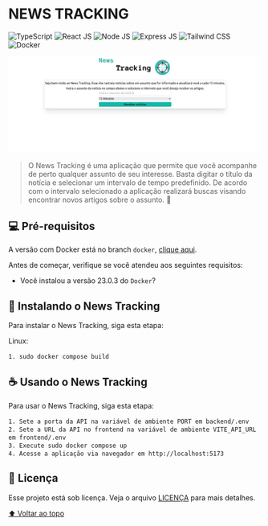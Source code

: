 # NEWS TRACKING

![TypeScript](https://img.shields.io/badge/TypeScript-007ACC?style=for-the-badge&logo=typescript&logoColor=white)
![React JS](https://img.shields.io/badge/React-20232A?style=for-the-badge&logo=react&logoColor=61DAFB)
![Node JS](https://img.shields.io/badge/Node.js-339933?style=for-the-badge&logo=nodedotjs&logoColor=white)
![Express JS](https://img.shields.io/badge/Express.js-000000?style=for-the-badge&logo=express&logoColor=white)
![Tailwind CSS](https://img.shields.io/badge/Tailwind_CSS-38B2AC?style=for-the-badge&logo=tailwind-css&logoColor=white)
![Docker](https://img.shields.io/badge/docker-%230db7ed.svg?style=for-the-badge&logo=docker&logoColor=white)

<img src="./images/newsTracking.png" alt="página inicial">

> O News Tracking é uma aplicação que permite que você acompanhe de perto qualquer assunto de seu interesse. Basta digitar o título da notícia e selecionar um intervalo de tempo predefinido. De acordo com o intervalo selecionado a aplicação realizará buscas visando encontrar novos artigos sobre o assunto. 📰

## 💻 Pré-requisitos
A versão com Docker está no branch `docker`, [clique aqui](https://github.com/CiceroWesley/news-tracking/tree/docker).

Antes de começar, verifique se você atendeu aos seguintes requisitos:
* Você instalou a versão 23.0.3 do `Docker`?

## 🚀 Instalando o News Tracking

Para instalar o News Tracking, siga esta etapa:

Linux:
```
1. sudo docker compose build
```

## ☕ Usando o News Tracking
Para usar o News Tracking, siga esta etapa:

```
1. Sete a porta da API na variável de ambiente PORT em backend/.env
2. Sete a URL da API no frontend na variável de ambiente VITE_API_URL em frontend/.env
3. Execute sudo docker compose up
4. Acesse a aplicação via navegador em http://localhost:5173
```

## 📝 Licença
Esse projeto está sob licença. Veja o arquivo [LICENÇA](LICENSE) para mais detalhes.

[⬆ Voltar ao topo](#news-e-tracking)<br>